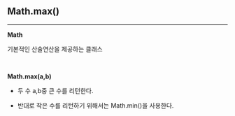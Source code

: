 ## Math.max()
---
__Math__

기본적인 산술연산을 제공하는 클래스

<br>

__Math.max(a,b)__

* 두 수 a,b중 큰 수를 리턴한다. 

* 반대로 작은 수를 리턴하기 위해서는 Math.min()을 사용한다.


## 